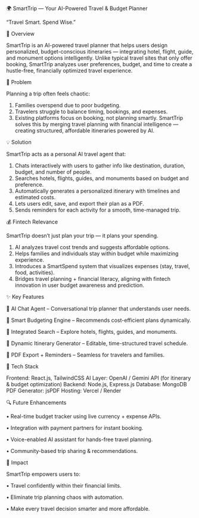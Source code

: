 🌍 SmartTrip — Your AI-Powered Travel & Budget Planner

“Travel Smart. Spend Wise.”


🧠 Overview

SmartTrip is an AI-powered travel planner that helps users design personalized, budget-conscious itineraries — integrating hotel, flight, guide, and monument options intelligently.
Unlike typical travel sites that only offer booking, SmartTrip analyzes user preferences, budget, and time to create a hustle-free, financially optimized travel experience.

🚀 Problem

Planning a trip often feels chaotic:
1. Families overspend due to poor budgeting.
2. Travelers struggle to balance timing, bookings, and expenses.
3. Existing platforms focus on booking, not planning smartly.
SmartTrip solves this by merging travel planning with financial intelligence — creating structured, affordable itineraries powered by AI.

💡 Solution
  
SmartTrip acts as a personal AI travel agent that:

1. Chats interactively with users to gather info like destination, duration, budget, and number of people.
2. Searches hotels, flights, guides, and monuments based on budget and preference.
3. Automatically generates a personalized itinerary with timelines and estimated costs.
4. Lets users edit, save, and export their plan as a PDF.
5. Sends reminders for each activity for a smooth, time-managed trip.

💰 Fintech Relevance

SmartTrip doesn’t just plan your trip — it plans your spending.

1. AI analyzes travel cost trends and suggests affordable options.
2. Helps families and individuals stay within budget while maximizing experience.
3. Introduces a SmartSpend system that visualizes expenses (stay, travel, food, activities).
4. Bridges travel planning + financial literacy, aligning with fintech innovation in user budget awareness and prediction.


✨ Key Features

🤖 AI Chat Agent – Conversational trip planner that understands user needs.

💸 Smart Budgeting Engine – Recommends cost-efficient plans dynamically.

🏨 Integrated Search – Explore hotels, flights, guides, and monuments.

📅 Dynamic Itinerary Generator – Editable, time-structured travel schedule.

📄 PDF Export + Reminders – Seamless for travelers and families.


🧩 Tech Stack

Frontend: React.js, TailwindCSS
AI Layer: OpenAI / Gemini API (for itinerary & budget optimization)
Backend: Node.js, Express.js
Database: MongoDB
PDF Generator: jsPDF
Hosting: Vercel / Render


🔍 Future Enhancements

• Real-time budget tracker using live currency + expense APIs.

• Integration with payment partners for instant booking.

• Voice-enabled AI assistant for hands-free travel planning.

• Community-based trip sharing & recommendations.


🎯 Impact

SmartTrip empowers users to:

   • Travel confidently within their financial limits.
   
   • Eliminate trip planning chaos with automation.
   
   • Make every travel decision smarter and more affordable.
